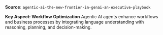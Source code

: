 **Source:** `agentic-ai-the-new-frontier-in-genai-an-executive-playbook`

**Key Aspect: Workflow Optimization**
Agentic AI agents enhance workflows and business processes by integrating language understanding with reasoning, planning, and decision-making.
